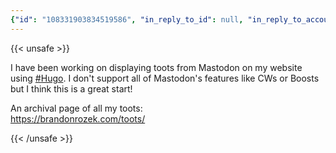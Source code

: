 ```yaml
---
{"id": "108331903834519586", "in_reply_to_id": null, "in_reply_to_account_id": null, "sensitive": false, "spoiler_text": "", "visibility": "public", "language": "en", "replies_count": 2, "reblogs_count": 4, "favourites_count": 12, "edited_at": null, "reblog": null, "application": null, "account": {"id": "108219415927856966", "username": "brozek", "acct": "brozek", "display_name": "Brandon Rozek", "url": "https://fosstodon.org/@brozek", "avatar": "https://cdn.fosstodon.org/accounts/avatars/108/219/415/927/856/966/original/bae9f46f23936e79.jpg", "avatar_static": "https://cdn.fosstodon.org/accounts/avatars/108/219/415/927/856/966/original/bae9f46f23936e79.jpg", "header": "https://fosstodon.org/headers/original/missing.png", "header_static": "https://fosstodon.org/headers/original/missing.png", "noindex": true, "emojis": [{"shortcode": "kdelight", "url": "https://cdn.fosstodon.org/custom_emojis/images/000/106/750/original/22f2a8da54322c05.png", "static_url": "https://cdn.fosstodon.org/custom_emojis/images/000/106/750/static/22f2a8da54322c05.png", "visible_in_picker": true}, {"shortcode": "fedora", "url": "https://cdn.fosstodon.org/custom_emojis/images/000/225/367/original/f0c78925a380caa3.png", "static_url": "https://cdn.fosstodon.org/custom_emojis/images/000/225/367/static/f0c78925a380caa3.png", "visible_in_picker": true}, {"shortcode": "firefoxnew", "url": "https://cdn.fosstodon.org/custom_emojis/images/000/106/753/original/9ad36311d3fa683b.png", "static_url": "https://cdn.fosstodon.org/custom_emojis/images/000/106/753/static/9ad36311d3fa683b.png", "visible_in_picker": true}, {"shortcode": "thunderbird", "url": "https://cdn.fosstodon.org/custom_emojis/images/000/010/377/original/4bc6f0caa347f85a.png", "static_url": "https://cdn.fosstodon.org/custom_emojis/images/000/010/377/static/4bc6f0caa347f85a.png", "visible_in_picker": true}, {"shortcode": "nextcloud", "url": "https://cdn.fosstodon.org/custom_emojis/images/000/010/361/original/nextcloud.png", "static_url": "https://cdn.fosstodon.org/custom_emojis/images/000/010/361/static/nextcloud.png", "visible_in_picker": true}], "fields": [{"name": "Website", "value": "<a href=\"https://brandonrozek.com\" target=\"_blank\" rel=\"nofollow noopener noreferrer me\"><span class=\"invisible\">https://</span><span class=\"\">brandonrozek.com</span><span class=\"invisible\"></span></a>", "verified_at": "2022-05-01T03:44:26.506+00:00"}, {"name": "GitHub", "value": "<a href=\"https://github.com/Brandon-Rozek\" target=\"_blank\" rel=\"nofollow noopener noreferrer me\"><span class=\"invisible\">https://</span><span class=\"\">github.com/Brandon-Rozek</span><span class=\"invisible\"></span></a>", "verified_at": null}, {"name": "Uses", "value": ":kdelight: :fedora: :firefoxnew: :thunderbird: :nextcloud:", "verified_at": null}]}, "media_attachments": [{"id": "108331891390627140", "type": "image", "url": "https://cdn.fosstodon.org/media_attachments/files/108/331/891/390/627/140/original/f6dbc1951370ca24.png", "preview_url": "https://cdn.fosstodon.org/media_attachments/files/108/331/891/390/627/140/small/f6dbc1951370ca24.png", "remote_url": null, "preview_remote_url": null, "text_url": null, "meta": {"focus": {"x": -1.0, "y": 0.77}, "original": {"width": 824, "height": 181, "size": "824x181", "aspect": 4.552486187845304}, "small": {"width": 824, "height": 181, "size": "824x181", "aspect": 4.552486187845304}}, "description": "A toot where I thanked someone sharing a Lunar Eclipse photo.", "blurhash": "U6QvtJ00IUD%-;IUDiRj-;xut7t7tR-;-;t7"}], "mentions": [], "tags": [{"name": "hugo", "url": "https://fosstodon.org/tags/hugo"}], "emojis": [], "card": {"url": "https://brandonrozek.com/toots/", "title": "Toots", "description": "Brandon's Toots from Mastodon", "type": "link", "author_name": "", "author_url": "", "provider_name": "", "provider_url": "", "html": "", "width": 0, "height": 0, "image": null, "embed_url": "", "blurhash": null}, "poll": null, "syndication": "https://fosstodon.org/@brozek/108331903834519586", "date": "2022-05-20T02:27:49.362Z"}
---
```

{{< unsafe >}}
<p>I have been working on displaying toots from Mastodon on my website using <a href="https://fosstodon.org/tags/Hugo" class="mention hashtag" rel="tag">#<span>Hugo</span></a>. I don&#39;t support all of Mastodon&#39;s features like CWs or Boosts but I think this is a great start!</p><p>An archival page of all my toots:<br /><a href="https://brandonrozek.com/toots/" target="_blank" rel="nofollow noopener noreferrer"><span class="invisible">https://</span><span class="">brandonrozek.com/toots/</span><span class="invisible"></span></a></p>
{{< /unsafe >}}
